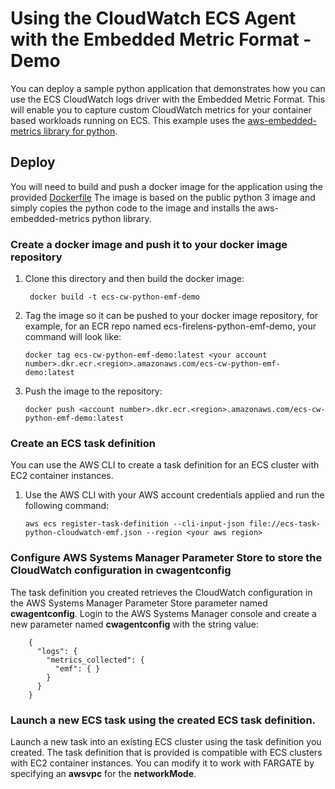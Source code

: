 # Using the CloudWatch ECS Agent with the Embedded Metric Format - Demo

You can deploy a sample python application that demonstrates how you can use the ECS CloudWatch logs driver with the Embedded Metric Format.  This will enable you to capture custom CloudWatch metrics for your container based workloads running on ECS.  This example uses the [aws-embedded-metrics library for python](https://github.com/awslabs/aws-embedded-metrics-python).


## Deploy  
You will need to build and push a docker image for the application using the provided [Dockerfile](./Dockerfile)  The image is based on the public python 3 image and simply copies the python code to the image and installs the aws-embedded-metrics python library.

### Create a docker image and push it to your docker image repository

1.  Clone this directory and then build the docker image:
         
         docker build -t ecs-cw-python-emf-demo
         
2.  Tag the image so it can be pushed to your docker image repository, for example, for an ECR repo named ecs-firelens-python-emf-demo, your command will look like:
                  
        docker tag ecs-cw-python-emf-demo:latest <your account number>.dkr.ecr.<region>.amazonaws.com/ecs-cw-python-emf-demo:latest
        
3.  Push the image to the repository:

        docker push <account number>.dkr.ecr.<region>.amazonaws.com/ecs-cw-python-emf-demo:latest
        
### Create an ECS task definition

You can use the AWS CLI to create a task definition for an ECS cluster with EC2 container instances.

1.  Use the AWS CLI with your AWS account credentials applied and run the following command:

        aws ecs register-task-definition --cli-input-json file://ecs-task-python-cloudwatch-emf.json --region <your aws region>


### Configure AWS Systems Manager Parameter Store to store the CloudWatch configuration in **cwagentconfig**

The task definition you created retrieves the CloudWatch configuration in the AWS Systems Manager Parameter Store parameter named **cwagentconfig**.  Login to the AWS Systems Manager console and create a new parameter named **cwagentconfig** with the string value:

        {
          "logs": {
            "metrics_collected": {
              "emf": { }
            }
          }
        }

 

### Launch a new ECS task using the created ECS task definition.

Launch a new task into an existing ECS cluster using the task definition you created.  The task definition that is provided is compatible with ECS clusters with EC2 container instances.  You can modify it to work with FARGATE by specifying an **awsvpc** for the **networkMode**.

